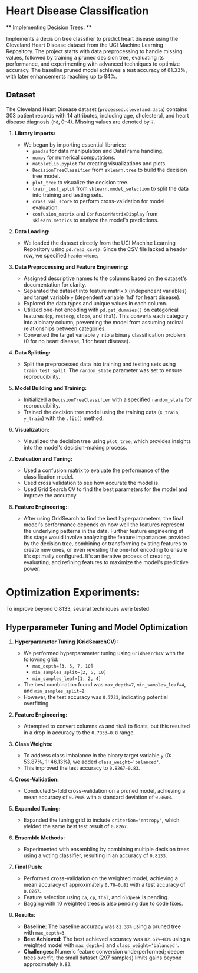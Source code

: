# Heart Disease Classification 


** Implementing Decision Trees: **

Implements a decision tree classifier to predict heart disease using the Cleveland Heart Disease dataset from the UCI Machine Learning Repository. The project starts with data preprocessing to handle missing values, followed by training a pruned decision tree, evaluating its performance, and experimenting with advanced techniques to optimize accuracy. The baseline pruned model achieves a test accuracy of 81.33%, with later enhancements reaching up to 84%.

## Dataset
The Cleveland Heart Disease dataset (`processed.cleveland.data`) contains 303 patient records with 14 attributes, including age, cholesterol, and heart disease diagnosis (`hd`, 0–4). Missing values are denoted by `?`.

1.  **Library Imports:**
    *   We began by importing essential libraries:
        *   `pandas` for data manipulation and DataFrame handling.
        *   `numpy` for numerical computations.
        *   `matplotlib.pyplot` for creating visualizations and plots.
        *   `DecisionTreeClassifier` from `sklearn.tree` to build the decision tree model.
        *   `plot_tree` to visualize the decision tree.
        *   `train_test_split` from `sklearn.model_selection` to split the data into training and testing sets.
        *   `cross_val_score` to perform cross-validation for model evaluation.
        *   `confusion_matrix` and `ConfusionMatrixDisplay` from `sklearn.metrics` to analyze the model's predictions.

2.  **Data Loading:**
    *   We loaded the dataset directly from the UCI Machine Learning Repository using `pd.read_csv()`.  Since the CSV file lacked a header row, we specified `header=None`.

3.  **Data Preprocessing and Feature Engineering:**
    *   Assigned descriptive names to the columns based on the dataset's documentation for clarity.
    *   Separated the dataset into feature matrix `X` (independent variables) and target variable `y` (dependent variable 'hd' for heart disease).
    *   Explored the data types and unique values in each column.
    *   Utilized one-hot encoding with `pd.get_dummies()` on categorical features (`cp`, `restecg`, `slope`, and `thal`). This converts each category into a binary column, preventing the model from assuming ordinal relationships between categories.
    *   Converted the target variable `y` into a binary classification problem (0 for no heart disease, 1 for heart disease).

4.  **Data Splitting:**
    *   Split the preprocessed data into training and testing sets using `train_test_split`. The `random_state` parameter was set to ensure reproducibility.

5.  **Model Building and Training:**
    *   Initialized a `DecisionTreeClassifier` with a specified `random_state` for reproducibility.
    *   Trained the decision tree model using the training data (`X_train`, `y_train`) with the `.fit()` method.

6.  **Visualization:**
    *   Visualized the decision tree using `plot_tree`, which provides insights into the model's decision-making process.

7.  **Evaluation and Tuning:**
    *   Used a confusion matrix to evaluate the performance of the classification model.
    *   Used cross validation to see how accurate the model is.
    *   Used Grid Search CV to find the best parameters for the model and improve the accuracy.

8. **Feature Engineering:**:
    * After using GridSearch to find the best hyperparameters, the final model's performance depends on how well the features represent the underlying patterns in the data. Further feature engineering at this stage would involve analyzing the feature importances provided by the decision tree, combining or transforming existing features to create new ones, or even revisiting the one-hot encoding to ensure it's optimally configured. It's an iterative process of creating, evaluating, and refining features to maximize the model's predictive power.

# Optimization Experiments:
To improve beyond 0.8133, several techniques were tested:

## Hyperparameter Tuning and Model Optimization

1.  **Hyperparameter Tuning (GridSearchCV):**
    *   We performed hyperparameter tuning using `GridSearchCV` with the following grid:
        *   `max_depth=[3, 5, 7, 10]`
        *   `min_samples_split=[2, 5, 10]`
        *   `min_samples_leaf=[1, 2, 4]`
    *   The best combination found was `max_depth=7`, `min_samples_leaf=4`, and `min_samples_split=2`.
    *   However, the test accuracy was `0.7733`, indicating potential overfitting.

2.  **Feature Engineering:**
    *   Attempted to convert columns `ca` and `thal` to floats, but this resulted in a drop in accuracy to the `0.7833–0.8` range.

3.  **Class Weights:**
    *   To address class imbalance in the binary target variable `y` (0: 53.87%, 1: 46.13%), we added `class_weight='balanced'`.
    *   This improved the test accuracy to `0.8267–0.83`.

4.  **Cross-Validation:**
    *   Conducted 5-fold cross-validation on a pruned model, achieving a mean accuracy of `0.7945` with a standard deviation of `0.0603`.

5.  **Expanded Tuning:**
    *   Expanded the tuning grid to include `criterion='entropy'`, which yielded the same best test result of `0.8267`.

6.  **Ensemble Methods:**
    *   Experimented with ensembling by combining multiple decision trees using a voting classifier, resulting in an accuracy of `0.8133`.

7.  **Final Push:**
    *   Performed cross-validation on the weighted model, achieving a mean accuracy of approximately `0.79–0.81` with a test accuracy of `0.8267`.
    *   Feature selection using `ca`, `cp`, `thal`, and `oldpeak` is pending.
    *   Bagging with 10 weighted trees is also pending due to code fixes.

8.  **Results:**
    *   **Baseline:** The baseline accuracy was `81.33%` using a pruned tree with `max_depth=3`.
    *   **Best Achieved:** The best achieved accuracy was `82.67%–83%` using a weighted model with `max_depth=3` and `class_weight='balanced'`.
    *   **Challenges:** Numeric feature conversion underperformed; deeper trees overfit; the small dataset (297 samples) limits gains beyond approximately `0.83`.
